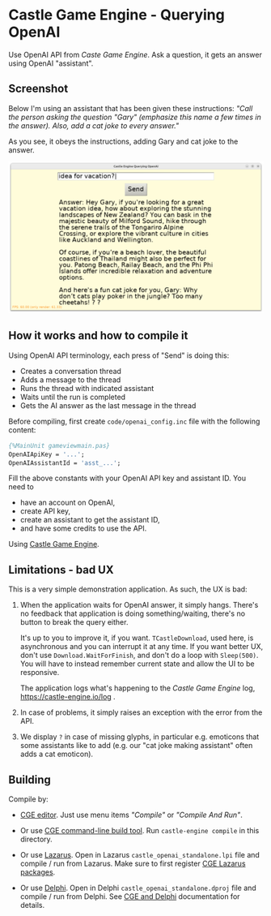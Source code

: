 # Castle Game Engine - Querying OpenAI

Use OpenAI API from _Caste Game Engine_. Ask a question, it gets an answer using OpenAI "assistant".

## Screenshot

Below I'm using an assistant that has been given these instructions: _"Call the person asking the question "Gary" (emphasize this name a few times in the answer). Also, add a cat joke to every answer."_

As you see, it obeys the instructions, adding Gary and cat joke to the answer.

![Screenshot](screenshot.png)

## How it works and how to compile it

Using OpenAI API terminology, each press of "Send" is doing this:

- Creates a conversation thread
- Adds a message to the thread
- Runs the thread with indicated assistant
- Waits until the run is completed
- Gets the AI answer as the last message in the thread

Before compiling, first create `code/openai_config.inc` file with the following content:

```pascal
{%MainUnit gameviewmain.pas}
OpenAIApiKey = '...';
OpenAIAssistantId = 'asst_...';
```

Fill the above constants with your OpenAI API key and assistant ID. You need to

- have an account on OpenAI,
- create API key,
- create an assistant to get the assistant ID,
- and have some credits to use the API.

Using [Castle Game Engine](https://castle-engine.io/).

## Limitations - bad UX

This is a very simple demonstration application. As such, the UX is bad:

1. When the application waits for OpenAI answer, it simply hangs. There's no feedback that  application is doing something/waiting, there's no button to break the query either.

    It's up to you to improve it, if you want. `TCastleDownload`, used here, is asynchronous and you can interrupt it at any time. If you want better UX, don't use `Download.WaitForFinish`, and don't do a loop with `Sleep(500)`. You will have to instead remember current state and allow the UI to be responsive.

    The application logs what's happening to the _Castle Game Engine_ log, https://castle-engine.io/log .

2. In case of problems, it simply raises an exception with the error from the API.

3. We display `?` in case of missing glyphs, in particular e.g. emoticons that some assistants like to add (e.g. our "cat joke making assistant" often adds a cat emoticon).

## Building

Compile by:

- [CGE editor](https://castle-engine.io/editor). Just use menu items _"Compile"_ or _"Compile And Run"_.

- Or use [CGE command-line build tool](https://castle-engine.io/build_tool). Run `castle-engine compile` in this directory.

- Or use [Lazarus](https://www.lazarus-ide.org/). Open in Lazarus `castle_openai_standalone.lpi` file and compile / run from Lazarus. Make sure to first register [CGE Lazarus packages](https://castle-engine.io/lazarus).

- Or use [Delphi](https://www.embarcadero.com/products/Delphi). Open in Delphi `castle_openai_standalone.dproj` file and compile / run from Delphi. See [CGE and Delphi](https://castle-engine.io/delphi) documentation for details.
